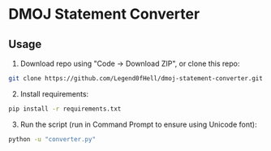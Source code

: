 # DMOJ Statement Converter

## Usage
1. Download repo using "Code -> Download ZIP", or clone this repo:
```bash
git clone https://github.com/Legend0fHell/dmoj-statement-converter.git
```
2. Install requirements:
```bash
pip install -r requirements.txt
```
3. Run the script (run in Command Prompt to ensure using Unicode font):
```bash
python -u "converter.py"
```
